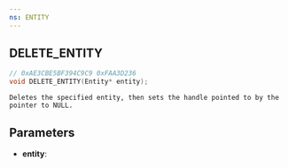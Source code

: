 ```yaml
---
ns: ENTITY
---
```

## DELETE_ENTITY

```c
// 0xAE3CBE5BF394C9C9 0xFAA3D236
void DELETE_ENTITY(Entity* entity);
```

```
Deletes the specified entity, then sets the handle pointed to by the pointer to NULL.  
```

## Parameters
* **entity**: 

